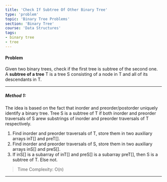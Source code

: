 ```yaml
---
title: 'Check If Subtree Of Other Binary Tree'
type: 'problem'
topic: 'Binary Tree Problems'
section: 'Binary Tree'
course: 'Data Structures'
tags:
- binary tree
- tree
---
```

#### Problem
Given two binary trees, check if the first tree is subtree of the second one. A **subtree of a tree** T is a tree S consisting of a node in T and all of its descendants in T.

---
##### Method 1:
The idea is based on the fact that inorder and preorder/postorder uniquely identify a binary tree. Tree S is a subtree of T if both inorder and preorder traversals of S arew substrings of inorder and preorder traversals of T respectively.
1) Find inorder and preorder traversals of T, store them in two auxiliary arrays inT[] and preT[].
2) Find inorder and preorder traversals of S, store them in two auxiliary arrays inS[] and preS[].
3) If inS[] is a subarray of inT[] and preS[] is a subarray preT[], then S is a subtree of T. Else not.

> Time Complexity: O(n)


---
